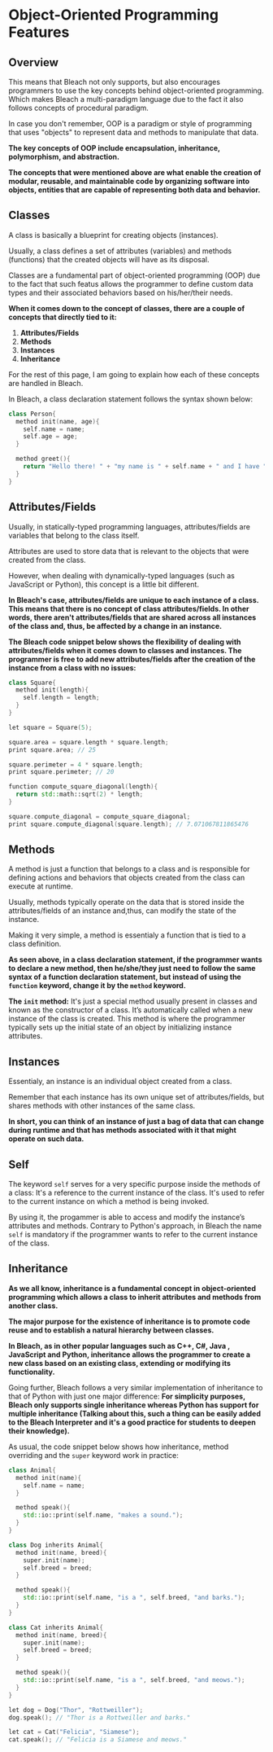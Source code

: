 # Object-Oriented Programming Features

## Overview
This means that Bleach not only supports, but also encourages programmers to use the key concepts behind object-oriented programming. Which makes Bleach a multi-paradigm language due to the fact it also follows concepts of procedural paradigm. 

In case you don't remember, OOP is a paradigm or style of programming that uses "objects" to represent data and methods to manipulate that data.

__The key concepts of OOP include encapsulation, inheritance, polymorphism, and abstraction.__

__The concepts that were mentioned above are what enable the creation of modular, reusable, and maintainable code by organizing software into objects, entities that are capable of representing both data and behavior.__

## Classes
A class is basically a blueprint for creating objects (instances).

Usually, a class defines a set of attributes (variables) and methods (functions) that the created objects will have as its disposal.

Classes are a fundamental part of object-oriented programming (OOP) due to the fact that such featus allows the programmer to define custom data types and their associated behaviors based on his/her/their needs.

__When it comes down to the concept of classes, there are a couple of concepts that directly tied to it:__
1. __Attributes/Fields__
2. __Methods__
3. __Instances__
4. __Inheritance__

For the rest of this page, I am going to explain how each of these concepts are handled in Bleach.

In Bleach, a class declaration statement follows the syntax shown below:
```c++
class Person{
  method init(name, age){
    self.name = name;
    self.age = age;
  }

  method greet(){
    return "Hello there! " + "my name is " + self.name + " and I have " + self.age + " years.";
  }
}
```

## Attributes/Fields
Usually, in statically-typed programming languages, attributes/fields are variables that belong to the class itself.

Attributes are used to store data that is relevant to the objects that were created from the class.

However, when dealing with dynamically-typed languages (such as JavaScript or Python), this concept is a little bit different.

__In Bleach's case, attributes/fields are unique to each instance of a class. This means that there is no concept of class attributes/fields. In other words, there aren't attributes/fields that are shared across all instances of the class and, thus, be affected by a change in an instance.__

__The Bleach code snippet below shows the flexibility of dealing with attributes/fields when it comes down to classes and instances. The programmer is free to add new attributes/fields after the creation of the instance from a class with no issues:__
```c++
class Square{
  method init(length){
    self.length = length;
  }
}

let square = Square(5);

square.area = square.length * square.length;
print square.area; // 25

square.perimeter = 4 * square.length;
print square.perimeter; // 20

function compute_square_diagonal(length){
  return std::math::sqrt(2) * length;
}

square.compute_diagonal = compute_square_diagonal;
print square.compute_diagonal(square.length); // 7.071067811865476
```

## Methods
A method is just a function that belongs to a class and is responsible for defining actions and behaviors that objects created from the class can execute at runtime.

Usually, methods typically operate on the data that is stored inside the attributes/fields of an instance and,thus, can modify the state of the instance.

Making it very simple, a method is essentialy a function that is tied to a class definition.

__As seen above, in a class declaration statement, if the programmer wants to declare a new method, then he/she/they just need to follow the same syntax of a function declaration statement, but instead of using the ```function``` keyword, change it by the ```method``` keyword.__

__The ```init``` method:__ It's just a special method usually present in classes and known as the constructor of a class. It’s automatically called when a new instance of the class is created. This method is where the programmer typically sets up the initial state of an object by initializing instance attributes.

## Instances
Essentialy, an instance is an individual object created from a class.

Remember that each instance has its own unique set of attributes/fields, but shares methods with other instances of the same class.

__In short, you can think of an instance of just a bag of data that can change during runtime and that has methods associated with it that might operate on such data.__

## Self
The keyword ```self``` serves for a very specific purpose inside the methods of a class: It's a reference to the current instance of the class. It's used to refer to the current instance on which a method is being invoked.

By using it, the progammer is able to access and modify the instance’s attributes and methods. Contrary to Python's approach, in Bleach the name ```self``` is mandatory if the programmer wants to refer to the current instance of the class. 

## Inheritance
__As we all know, inheritance is a fundamental concept in object-oriented programming which allows a class to inherit attributes and methods from another class.__

__The major purpose for the existence of inheritance is to promote code reuse and to establish a natural hierarchy between classes.__

__In Bleach, as in other popular languages such as C++, C#, Java , JavaScript and Python, inheritance allows the programmer to create a new class based on an existing class, extending or modifying its functionality.__

Going further, Bleach follows a very similar implementation of inheritance to that of Python with just one major difference: __For simplicity purposes, Bleach only supports single inheritance whereas Python has support for multiple inheritance (Talking about this, such a thing can be easily added to the Bleach Interpreter and it's a good practice for students to deepen their knowledge).__

As usual, the code snippet below shows how inheritance, method overriding and the ```super``` keyword work in practice:
```c++
class Animal{
  method init(name){
    self.name = name;
  }

  method speak(){
    std::io::print(self.name, "makes a sound.");
  }
}

class Dog inherits Animal{
  method init(name, breed){
    super.init(name);
    self.breed = breed;
  }

  method speak(){
    std::io::print(self.name, "is a ", self.breed, "and barks.");
  }
}

class Cat inherits Animal{
  method init(name, breed){
    super.init(name);
    self.breed = breed;
  }

  method speak(){
    std::io::print(self.name, "is a ", self.breed, "and meows.");
  }
}

let dog = Dog("Thor", "Rottweiller");
dog.speak(); // "Thor is a Rottweiller and barks."

let cat = Cat("Felicia", "Siamese");
cat.speak(); // "Felicia is a Siamese and meows."
```
